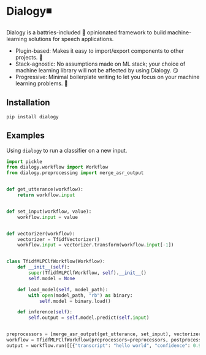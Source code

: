 # Dialogy◾

Dialogy is a battries-included 🔋 opinionated framework to build machine-learning solutions for speech applications. 

- Plugin-based: Makes it easy to import/export components to other projects. 🔌
- Stack-agnostic: No assumptions made on ML stack; your choice of machine learning library will not be affected by using Dialogy. 😏
- Progressive: Minimal boilerplate writing to let you focus on your machine learning problems. 🤏

## Installation
```shell
pip install dialogy
```

## Examples
Using `dialogy` to run a classifier on a new input.

```python
import pickle
from dialogy.workflow import Workflow
from dialogy.preprocessing import merge_asr_output


def get_utterance(workflow):
    return workflow.input


def set_input(workflow, value):
    workflow.input = value


def vectorizer(workflow):
    vectorizer = TfidfVectorizer()
    workflow.input = vectorizer.transform(workflow.input[-1])


class TfidfMLPClfWorkflow(Workflow):
    def __init__(self):
        super(TfidfMLPClfWorkflow, self).__init__()
        self.model = None

    def load_model(self, model_path):
        with open(model_path, "rb") as binary:
            self.model = binary.load()

    def inference(self):
        self.output = self.model.predict(self.input)


preprocessors = [merge_asr_output(get_utterance, set_input), vectorizer]
workflow = TfidfMLPClfWorkflow(preprocessors=preprocessors, postprocessors=[])
output = workflow.run([[{"transcript": "hello world", "confidence": 0.97}]]) # output -> _greeting_
```

